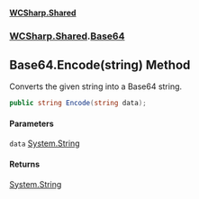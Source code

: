 #### [WCSharp\.Shared](README.md 'README')
### [WCSharp\.Shared](WCSharp.Shared.md 'WCSharp\.Shared').[Base64](WCSharp.Shared.Base64.md 'WCSharp\.Shared\.Base64')

## Base64\.Encode\(string\) Method

Converts the given string into a Base64 string\.

```csharp
public string Encode(string data);
```
#### Parameters

<a name='WCSharp.Shared.Base64.Encode(string).data'></a>

`data` [System\.String](https://learn.microsoft.com/en-us/dotnet/api/system.string 'System\.String')

#### Returns
[System\.String](https://learn.microsoft.com/en-us/dotnet/api/system.string 'System\.String')